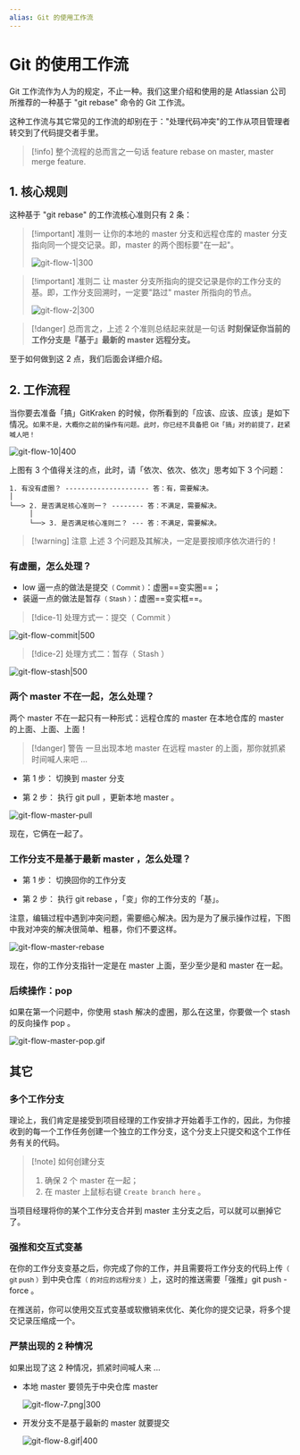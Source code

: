 ```yaml
---
alias: Git 的使用工作流
---
```


# Git 的使用工作流


Git 工作流作为人为的规定，不止一种。我们这里介绍和使用的是 Atlassian 公司所推荐的一种基于 "git rebase" 命令的 Git 工作流。

这种工作流与其它常见的工作流的却别在于："处理代码冲突"的工作从项目管理者转交到了代码提交者手里。

> [!info] 整个流程的总而言之一句话
> feature rebase on master, master merge feature.

## 1. 核心规则

这种基于 "git rebase" 的工作流核心准则只有 2 条：

> [!important] 准则一
> 让你的本地的 master 分支和远程仓库的 master 分支指向同一个提交记录。即，master 的两个图标要"在一起"。
> 
> ![git-flow-1|300](https://woniumd.oss-cn-hangzhou.aliyuncs.com/java/hemiao/20220627163910.png)

> [!important] 准则二
> 让 master 分支所指向的提交记录是你的工作分支的基。即，工作分支回溯时，一定要"路过" master 所指向的节点。
> 
> ![git-flow-2|300](https://woniumd.oss-cn-hangzhou.aliyuncs.com/java/hemiao/20220627163912.png)

> [!danger] 总而言之，上述 2 个准则总结起来就是一句话
>  **时刻保证你当前的工作分支是『基于』最新的 master 远程分支。**

至于如何做到这 2 点，我们后面会详细介绍。

## 2. 工作流程

当你要去准备「搞」GitKraken 的时候，你所看到的「应该、应该、应该」是如下情况。<small>如果不是，大概你之前的操作有问题。此时，你已经不具备把 Git「搞」对的前提了，赶紧喊人吧！</small>

![git-flow-10|400](https://woniumd.oss-cn-hangzhou.aliyuncs.com/java/hemiao/20220627163917.png)


上图有 3 个值得关注的点，此时，请「依次、依次、依次」思考如下 3 个问题：

```text
1. 有没有虚圈？ --------------------- 答：有，需要解决。
│ 
└──> 2. 是否满足核心准则一？ -------- 答：不满足，需要解决。
     │ 
     └──> 3. 是否满足核心准则二？ --- 答：不满足，需要解决。
```

> [!warning] 注意
> 上述 3 个问题及其解决，一定是要按顺序依次进行的！


### 有虚圈，怎么处理？

- low 逼一点的做法是提交<small>（ Commit ）</small>：虚圈==变实圈==；
- 装逼一点的做法是暂存<small>（ Stash ）</small>：虚圈==变实框==。

> [!dice-1]  处理方式一：提交（ Commit ）

  ![git-flow-commit|500](https://woniumd.oss-cn-hangzhou.aliyuncs.com/java/hemiao/20220627163920.gif)

> [!dice-2] 处理方式二：暂存（ Stash ）

  ![git-flow-stash|500](https://woniumd.oss-cn-hangzhou.aliyuncs.com/java/hemiao/20220627163925.gif)


### 两个 master 不在一起，怎么处理？

两个 master 不在一起只有一种形式：远程仓库的 master 在本地仓库的 master 的上面、上面、上面！

> [!danger] 警告
> 一旦出现本地 master 在远程 master 的上面，那你就抓紧时间喊人来吧 ... 

- 第 1 步： 切换到 master 分支   

- 第 2 步： 执行 git pull ，更新本地 master 。

![git-flow-master-pull](https://woniumd.oss-cn-hangzhou.aliyuncs.com/java/hemiao/20220627163929.gif)

现在，它俩在一起了。


### 工作分支不是基于最新 master ，怎么处理？

- 第 1 步： 切换回你的工作分支   

- 第 2 步： 执行 git rebase ，「变」你的工作分支的「基」。

注意，编辑过程中遇到冲突问题，需要细心解决。因为是为了展示操作过程，下图中我对冲突的解决很简单、粗暴，你们不要这样。

![git-flow-master-rebase](https://woniumd.oss-cn-hangzhou.aliyuncs.com/java/hemiao/20220627163936.gif)

现在，你的工作分支指针一定是在 master 上面，至少至少是和 master 在一起。

### 后续操作：pop

如果在第一个问题中，你使用 stash 解决的虚圈，那么在这里，你要做一个 stash 的反向操作 pop 。

![git-flow-master-pop.gif](https://woniumd.oss-cn-hangzhou.aliyuncs.com/java/hemiao/20220627163953.gif)


## 其它

### 多个工作分支

理论上，我们肯定是接受到项目经理的工作安排才开始着手工作的，因此，为你接收到的每一个工作任务创建一个独立的工作分支，这个分支上只提交和这个工作任务有关的代码。

> [!note] 如何创建分支
> 1. 确保 2 个 master 在一起；
> 2. 在 master 上鼠标右键 `Create branch here` 。

当项目经理将你的某个工作分支合并到 master 主分支之后，可以就可以删掉它了。

### 强推和交互式变基

在你的工作分支变基之后，你完成了你的工作，并且需要将工作分支的代码上传<small>（ git push ）</small>到中央仓库<small>（ 的对应的远程分支 ）</small>上，这时的推送需要「强推」git push -force 。

在推送前，你可以使用交互式变基或软撤销来优化、美化你的提交记录，将多个提交记录压缩成一个。

### 严禁出现的 2 种情况

如果出现了这 2 种情况，抓紧时间喊人来 ...

- 本地 master 要领先于中央仓库 master 

  ![git-flow-7.png|300](https://woniumd.oss-cn-hangzhou.aliyuncs.com/java/hemiao/20220627163956.png)

- 开发分支不是基于最新的 master 就要提交

  ![git-flow-8.gif|400](https://woniumd.oss-cn-hangzhou.aliyuncs.com/java/hemiao/20220627163958.gif)

